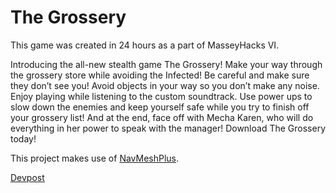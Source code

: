 # The Grossery

This game was created in 24 hours as a part of MasseyHacks VI.

Introducing the all-new stealth game The Grossery!  Make your way through the grossery store while avoiding the Infected!  Be careful and make sure they don’t see you!  Avoid objects in your way so you don’t make any noise.  Enjoy playing while listening to the custom soundtrack.  Use power ups to slow down the enemies and keep yourself safe while you try to finish off your grossery list!  And at the end, face off with Mecha Karen, who will do everything in her power to speak with the manager!  Download The Grossery today!

This project makes use of [NavMeshPlus](https://github.com/h8man/NavMeshPlus).

[Devpost](https://devpost.com/software/the-grossery)